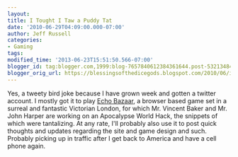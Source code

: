 ```yaml
---
layout:  
title: I Tought I Taw a Puddy Tat
date: '2010-06-29T04:09:00.000-07:00'
author: Jeff Russell
categories:
- Gaming
tags:
modified_time: '2013-06-23T15:51:50.566-07:00'
blogger_id: tag:blogger.com,1999:blog-7657840612384361644.post-5321348402562271503
blogger_orig_url: https://blessingsofthedicegods.blogspot.com/2010/06/i-tought-i-taw-puddy-tat.html
---
```


Yes, a tweety bird joke because I have grown week and gotten a twitter account. I mostly got it to play [Echo Bazaar](http://echobazaar.failbettergames.com/), a browser based game set in a surreal and fantastic Victorian London, for which Mr. Vincent Baker and Mr. John Harper are working on an Apocalypse World Hack, the snippets of which were tantalizing. At any rate, I'll probably also use it to post quick thoughts and updates regarding the site and game design and such. Probably picking up in traffic after I get back to America and have a cell phone again. 
